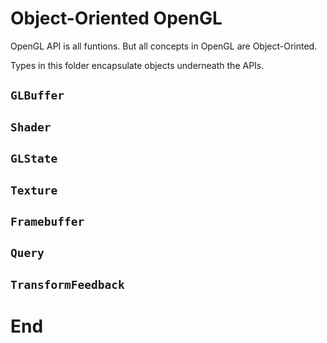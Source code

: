 ﻿# Object-Oriented OpenGL

OpenGL API is all funtions. But all concepts in OpenGL are Object-Orinted. 

Types in this folder encapsulate objects underneath the APIs.

## `GLBuffer`

## `Shader`

## `GLState`

## `Texture`

## `Framebuffer`

## `Query`

## `TransformFeedback`

# End

